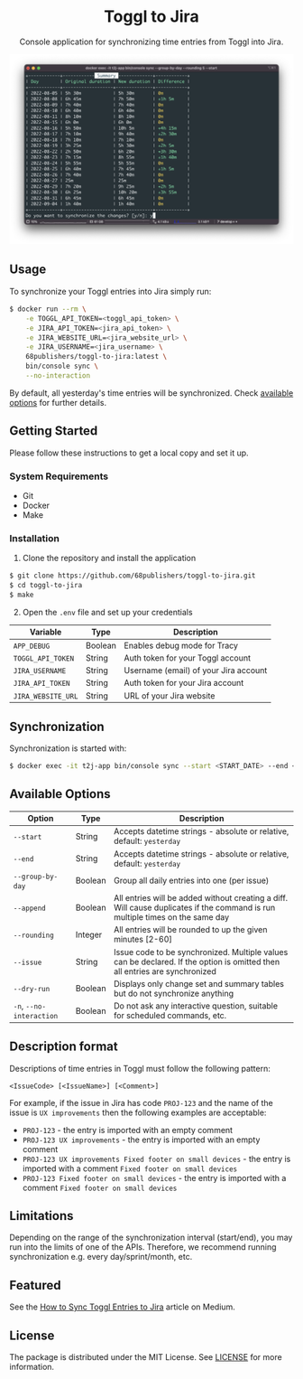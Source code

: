 <h1 align="center">Toggl to Jira</h1>

<p align="center">Console application for synchronizing time entries from Toggl into Jira.</p>

![Toggl to Jira](docs/images/sync.png)

## Usage

To synchronize your Toggl entries into Jira simply run:

```bash
$ docker run --rm \
    -e TOGGL_API_TOKEN=<toggl_api_token> \
    -e JIRA_API_TOKEN=<jira_api_token> \
    -e JIRA_WEBSITE_URL=<jira_website_url> \
    -e JIRA_USERNAME=<jira_username> \
    68publishers/toggl-to-jira:latest \
    bin/console sync \
    --no-interaction
```

By default, all yesterday's time entries will be synchronized. Check [available options](#available-options) for further details.

## Getting Started

Please follow these instructions to get a local copy and set it up.

### System Requirements

- Git
- Docker
- Make

### Installation

1. Clone the repository and install the application

```sh
$ git clone https://github.com/68publishers/toggl-to-jira.git
$ cd toggl-to-jira
$ make
```

2. Open the `.env` file and set up your credentials

| Variable           | Type    | Description                           |
|--------------------|---------|---------------------------------------|
| `APP_DEBUG`        | Boolean | Enables debug mode for Tracy          |
| `TOGGL_API_TOKEN`  | String  | Auth token for your Toggl account     |
| `JIRA_USERNAME`    | String  | Username (email) of your Jira account |
| `JIRA_API_TOKEN`   | String  | Auth token for your Jira account      |
| `JIRA_WEBSITE_URL` | String  | URL of your Jira website              |

## Synchronization

Synchronization is started with:

```sh
$ docker exec -it t2j-app bin/console sync --start <START_DATE> --end <END_DATE> [--group-by-day] [--rounding <ROUNDING>] [--issue <ISSUE_CODE>] [--dry-run] [--no-interaction]
```

## Available Options

| Option                   | Type    | Description                                                                                                                     |
|--------------------------|---------|---------------------------------------------------------------------------------------------------------------------------------|
| `--start`                | String  | Accepts datetime strings - absolute or relative, default: `yesterday`                                                           |
| `--end`                  | String  | Accepts datetime strings - absolute or relative, default: `yesterday`                                                           |
| `--group-by-day`         | Boolean | Group all daily entries into one (per issue)                                                                                    |
| `--append`               | Boolean | All entries will be added without creating a diff. Will cause duplicates if the command is run multiple times on the same day   |
| `--rounding`             | Integer | All entries will be rounded to up the given minutes [2-60]                                                                      |
| `--issue`                | String  | Issue code to be synchronized. Multiple values can be declared. If the option is omitted then all entries are synchronized      |
| `--dry-run`              | Boolean | Displays only change set and summary tables but do not synchronize anything                                                     |
| `-n`, `--no-interaction` | Boolean | Do not ask any interactive question, suitable for scheduled commands, etc.                                                      |

## Description format

Descriptions of time entries in Toggl must follow the following pattern:

```
<IssueCode> [<IssueName>] [<Comment>]
```

For example, if the issue in Jira has code `PROJ-123` and the name of the issue is `UX improvements` then the following examples are acceptable:

- `PROJ-123` - the entry is imported with an empty comment
- `PROJ-123 UX improvements` - the entry is imported with an empty comment
- `PROJ-123 UX improvements Fixed footer on small devices` - the entry is imported with a comment `Fixed footer on small devices`
- `PROJ-123 Fixed footer on small devices` - the entry is imported with a comment `Fixed footer on small devices`

## Limitations

Depending on the range of the synchronization interval (start/end), you may run into the limits of one of the APIs. Therefore, we recommend running synchronization e.g. every day/sprint/month, etc.

## Featured
See the [How to Sync Toggl Entries to Jira](https://advanced-developer.medium.com/how-to-sync-toggl-entries-to-jira-7184fd451b40) article on Medium.

## License

The package is distributed under the MIT License. See [LICENSE](LICENSE.md) for more information.
